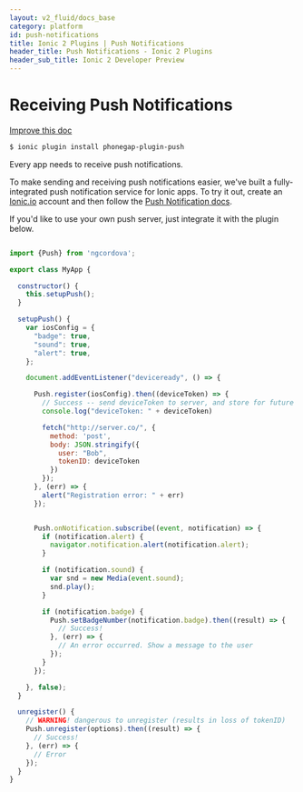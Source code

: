 ```yaml
---
layout: v2_fluid/docs_base
category: platform
id: push-notifications
title: Ionic 2 Plugins | Push Notifications
header_title: Push Notifications - Ionic 2 Plugins
header_sub_title: Ionic 2 Developer Preview
---
```


<h1 class="title">Receiving Push Notifications</h1>

<a class="improve-docs" href='https://github.com/driftyco/ionic-site/edit/ionic2/docs/v2/plugins/push-notifications/index.md'>
  Improve this doc
</a>

```bash
$ ionic plugin install phonegap-plugin-push
```

Every app needs to receive push notifications.

To make sending and receiving push notifications easier, we've built a fully-integrated push notification
service for Ionic apps. To try it out, create an [Ionic.io](http://ionic.io/) account and then follow the
[Push Notification docs](http://docs.ionic.io/v1.0/docs/push-from-scratch).

If you'd like to use your own push server, just integrate it with the plugin below.

```javascript

import {Push} from 'ngcordova';

export class MyApp {

  constructor() {
    this.setupPush();
  }

  setupPush() {
    var iosConfig = {
      "badge": true,
      "sound": true,
      "alert": true,
    };

    document.addEventListener("deviceready", () => {

      Push.register(iosConfig).then((deviceToken) => {
        // Success -- send deviceToken to server, and store for future use
        console.log("deviceToken: " + deviceToken)

        fetch("http://server.co/", {
          method: 'post',
          body: JSON.stringify({
            user: "Bob",
            tokenID: deviceToken
          })
        });
      }, (err) => {
        alert("Registration error: " + err)
      });


      Push.onNotification.subscribe((event, notification) => {
        if (notification.alert) {
          navigator.notification.alert(notification.alert);
        }

        if (notification.sound) {
          var snd = new Media(event.sound);
          snd.play();
        }

        if (notification.badge) {
          Push.setBadgeNumber(notification.badge).then((result) => {
            // Success!
          }, (err) => {
            // An error occurred. Show a message to the user
          });
        }
      });

    }, false);
  }

  unregister() {
    // WARNING! dangerous to unregister (results in loss of tokenID)
    Push.unregister(options).then((result) => {
      // Success!
    }, (err) => {
      // Error
    });
  }
}
```
